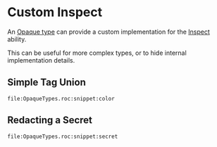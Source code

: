 # Custom Inspect

An [Opaque type](https://www.roc-lang.org/tutorial#opaque-types) can provide a custom implementation for the [Inspect](https://www.roc-lang.org/builtins/Inspect) ability.

This can be useful for more complex types, or to hide internal implementation details.

## Simple Tag Union
```roc
file:OpaqueTypes.roc:snippet:color
```

## Redacting a Secret
```roc
file:OpaqueTypes.roc:snippet:secret
```
